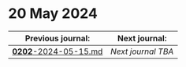 # 20 May 2024

| Previous journal: | Next journal: |
|-|-|
| [**0202**-2024-05-15.md](./0202-2024-05-15.md) | *Next journal TBA* |
